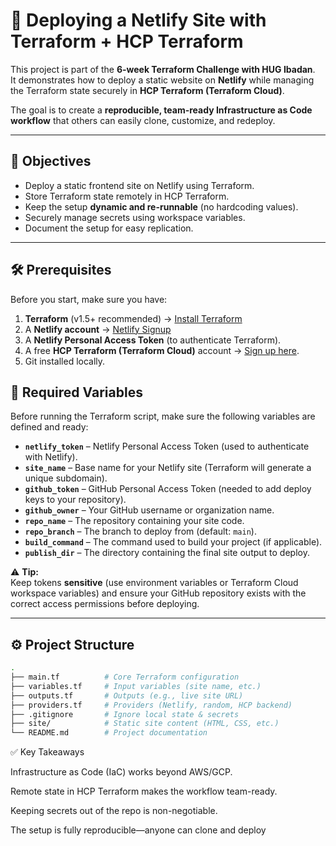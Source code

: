 # 🚀 Deploying a Netlify Site with Terraform + HCP Terraform

This project is part of the **6-week Terraform Challenge with HUG Ibadan**.  
It demonstrates how to deploy a static website on **Netlify** while managing the Terraform state securely in **HCP Terraform (Terraform Cloud)**.  

The goal is to create a **reproducible, team-ready Infrastructure as Code workflow** that others can easily clone, customize, and redeploy.  

---

## 📌 Objectives
- Deploy a static frontend site on Netlify using Terraform.  
- Store Terraform state remotely in HCP Terraform.  
- Keep the setup **dynamic and re-runnable** (no hardcoding values).  
- Securely manage secrets using workspace variables.  
- Document the setup for easy replication.  

---

## 🛠 Prerequisites
Before you start, make sure you have:

1. **Terraform** (v1.5+ recommended) → [Install Terraform](https://developer.hashicorp.com/terraform/tutorials/aws-get-started/install-cli)  
2. A **Netlify account** → [Netlify Signup](https://app.netlify.com/)  
3. A **Netlify Personal Access Token** (to authenticate Terraform).  
4. A free **HCP Terraform (Terraform Cloud)** account → [Sign up here](https://app.terraform.io/signup).  
5. Git installed locally.

## 🔑 Required Variables

Before running the Terraform script, make sure the following variables are defined and ready:

- **`netlify_token`** – Netlify Personal Access Token (used to authenticate with Netlify).  
- **`site_name`** – Base name for your Netlify site (Terraform will generate a unique subdomain).  
- **`github_token`** – GitHub Personal Access Token (needed to add deploy keys to your repository).  
- **`github_owner`** – Your GitHub username or organization name.  
- **`repo_name`** – The repository containing your site code.  
- **`repo_branch`** – The branch to deploy from (default: `main`).  
- **`build_command`** – The command used to build your project (if applicable).  
- **`publish_dir`** – The directory containing the final site output to deploy.  

⚠️ **Tip:**  
Keep tokens **sensitive** (use environment variables or Terraform Cloud workspace variables) and ensure your GitHub repository exists with the correct access permissions before deploying.

---

## ⚙️ Project Structure

```bash
.
├── main.tf          # Core Terraform configuration
├── variables.tf     # Input variables (site name, etc.)
├── outputs.tf       # Outputs (e.g., live site URL)
├── providers.tf     # Providers (Netlify, random, HCP backend)
├── .gitignore       # Ignore local state & secrets
├── site/            # Static site content (HTML, CSS, etc.)
└── README.md        # Project documentation
```



✅ Key Takeaways

Infrastructure as Code (IaC) works beyond AWS/GCP.

Remote state in HCP Terraform makes the workflow team-ready.

Keeping secrets out of the repo is non-negotiable.

The setup is fully reproducible—anyone can clone and deploy
